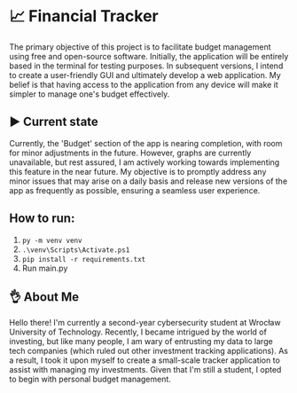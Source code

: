 
# 📈 Financial Tracker
The primary objective of this project is to facilitate budget management using free and open-source software. Initially, the application will be entirely based in the terminal for testing purposes. In subsequent versions, I intend to create a user-friendly GUI and ultimately develop a web application. My belief is that having access to the application from any device will make it simpler to manage one's budget effectively.


## ▶️ Current state
Currently, the 'Budget' section of the app is nearing completion, with room for minor adjustments in the future. However, graphs are currently unavailable, but rest assured, I am actively working towards implementing this feature in the near future. My objective is to promptly address any minor issues that may arise on a daily basis and release new versions of the app as frequently as possible, ensuring a seamless user experience.


## How to run:
1. ``` py -m venv venv ```
2. ``` .\venv\Scripts\Activate.ps1 ```
3. ``` pip install -r requirements.txt ```
4. Run main.py


## 👌 About Me
Hello there! I'm currently a second-year cybersecurity student at Wrocław University of Technology.
Recently, I became intrigued by the world of investing, but like many people, I am wary of entrusting my data to large tech companies (which ruled out other investment tracking applications). As a result, I took it upon myself to create a small-scale tracker application to assist with managing my investments. Given that I'm still a student, I opted to begin with personal budget management.